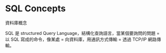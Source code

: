 # SQL Concepts
資料庫概念

SQL 是 structured Query Language，結構化查詢語言，當某個要詢問的問題 = 以 SQL 寫成的命令，像某處 = 向資料庫，用通訊方式傳輸 = 透過 TCP/IP 網路傳輸。




